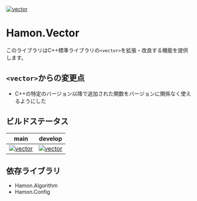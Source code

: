﻿[![vector](https://github.com/shibainuudon/HamonCore/actions/workflows/vector.yml/badge.svg)](https://github.com/shibainuudon/HamonCore/actions/workflows/vector.yml)

# Hamon.Vector

このライブラリはC++標準ライブラリの`<vector>`を拡張・改良する機能を提供します。

## `<vector>`からの変更点

* C++の特定のバージョン以降で追加された関数をバージョンに関係なく使えるようにした

## ビルドステータス

| main | develop |
| ---- | ------- |
|[![vector](https://github.com/shibainuudon/HamonCore/actions/workflows/vector.yml/badge.svg?branch=main)](https://github.com/shibainuudon/HamonCore/actions/workflows/vector.yml)|[![vector](https://github.com/shibainuudon/HamonCore/actions/workflows/vector.yml/badge.svg?branch=develop)](https://github.com/shibainuudon/HamonCore/actions/workflows/vector.yml)|

## 依存ライブラリ

* Hamon.Algorithm
* Hamon.Config
